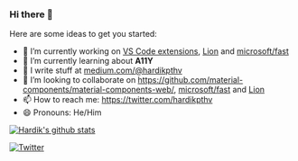 ### Hi there 👋


Here are some ideas to get you started:

- 🔭 I’m currently working on [VS Code extensions](https://marketplace.visualstudio.com/publishers/hardikpthv), [Lion](https://github.com/ing-bank/lion/) and [microsoft/fast](https://github.com/microsoft/fast)
- 🌱 I’m currently learning about **A11Y**
- 📝 I write stuff at [medium.com/@hardikpthv](http://medium.com/@hardikpthv)
- 👯 I’m looking to collaborate on https://github.com/material-components/material-components-web/, [microsoft/fast](https://github.com/microsoft/fast) and [Lion](https://github.com/ing-bank/lion/)
- 📫 How to reach me: https://twitter.com/hardikpthv
- 😄 Pronouns: He/Him

[![Hardik's github stats](https://github-readme-stats.vercel.app/api?username=hardikpthv&count_private=true&show_icons=true)](https://github.com/hardikpthv/github-readme-stats)

[![Twitter](https://img.shields.io/twitter/url/https/twitter.com/hardikpthv.svg?style=social&label=Follow%20hardikpthv)](https://twitter.com/hardikpthv)


<!-- 
  - 🤔 I’m looking for help with ... 
  - 💬 Ask me about ... 
  - ⚡ Fun fact: DC
-->
